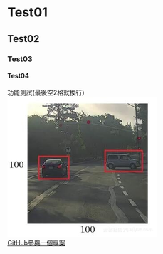 # Test01  
## Test02
### Test03
#### Test04
功能測試(最後空2格就換行)  
![Image](https://github.com/WisleyFish/Test01/blob/main/63n5q97149ps4718n724519qn96pr4qn.jpg)  
[GitHub參與一個專案](https://git-scm.com/book/zh-tw/v2/GitHub-%E5%8F%83%E8%88%87%E4%B8%80%E5%80%8B%E5%B0%88%E6%A1%88)  

